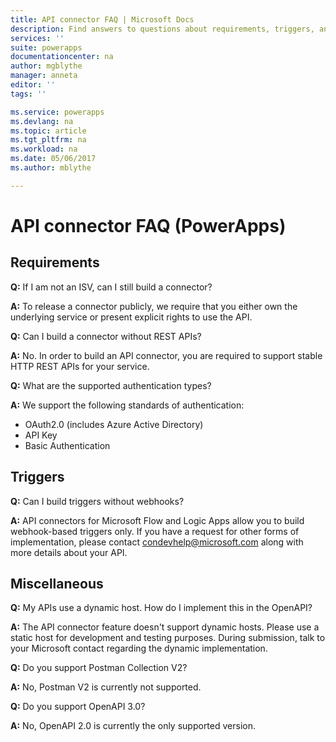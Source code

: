 ```yaml
---
title: API connector FAQ | Microsoft Docs
description: Find answers to questions about requirements, triggers, and other areas.
services: ''
suite: powerapps
documentationcenter: na
author: mgblythe
manager: anneta
editor: ''
tags: ''

ms.service: powerapps
ms.devlang: na
ms.topic: article
ms.tgt_pltfrm: na
ms.workload: na
ms.date: 05/06/2017
ms.author: mblythe

---
```

# API connector FAQ (PowerApps)
## Requirements
**Q:** If I am not an ISV, can I still build a connector?

**A:** To release a connector publicly, we require that you either own the underlying service or present explicit rights to use the API.

**Q:** Can I build a connector without REST APIs?

**A:** No. In order to build an API connector, you are required to support stable HTTP REST APIs for your service.

**Q:** What are the supported authentication types?

**A:** We support the following standards of authentication:

* OAuth2.0 (includes Azure Active Directory)
* API Key
* Basic Authentication

## Triggers
**Q:** Can I build triggers without webhooks? 

**A:** API connectors for Microsoft Flow and Logic Apps allow you to build webhook-based triggers only. If you have a request for other forms of implementation, please contact [condevhelp@microsoft.com](mailto:condevhelp@microsoft.com) along with more details about your API.

## Miscellaneous
**Q:** My APIs use a dynamic host. How do I implement this in the OpenAPI?

**A:** The API connector feature doesn't support dynamic hosts. Please use a static host for development and testing purposes. During submission, talk to your Microsoft contact regarding the dynamic implementation.

**Q:** Do you support Postman Collection V2?

**A:** No, Postman V2 is currently not supported.

**Q:** Do you support OpenAPI 3.0?

**A:** No, OpenAPI 2.0 is currently the only supported version.

